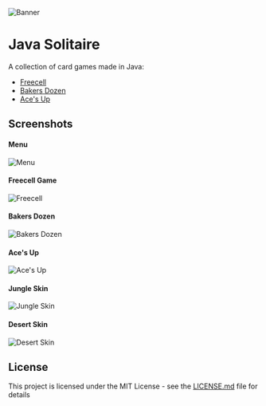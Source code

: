 ![Banner](https://i.imgur.com/zfGKA4V.jpg)
# Java Solitaire

A collection of card games made in Java:
* [Freecell](http://www.solitairecity.com/Help/FreeCell.shtml)
* [Bakers Dozen](http://www.lenagames.com/bp_files/rul/bakers-dozen.htm)
* [Ace's Up](http://www.lenagames.com/bp_files/rul/aces-up.htm)

## Screenshots
#### Menu
![Menu](https://i.imgur.com/SR3R7cB.png)

#### Freecell Game
![Freecell](https://i.imgur.com/LycI24t.gifv)

#### Bakers Dozen
![Bakers Dozen](https://i.imgur.com/0zxfNg1.gifv) 

#### Ace's Up
![Ace's Up](https://i.imgur.com/Zu7L19r.gifv) 

#### Jungle Skin
![Jungle Skin](https://i.imgur.com/UZ9Qv96.gifv) 

#### Desert Skin
![Desert Skin](https://i.imgur.com/i2ut4jT.png) 


## License

This project is licensed under the MIT License - see the [LICENSE.md](LICENSE.md) file for details
